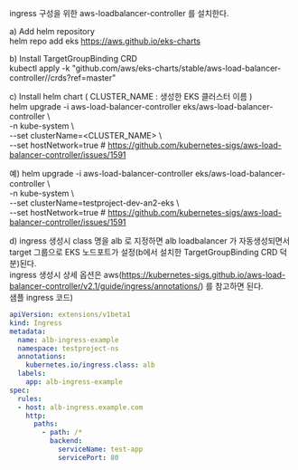 
ingress 구성을 위한 aws-loadbalancer-controller 를 설치한다.
   
a) Add helm repository  
helm repo add eks https://aws.github.io/eks-charts  
   
b) Install TargetGroupBinding CRD  
kubectl apply -k "github.com/aws/eks-charts/stable/aws-load-balancer-controller//crds?ref=master"  
   
c) Install helm chart ( CLUSTER_NAME : 생성한 EKS 클러스터 이름 )  
helm upgrade -i aws-load-balancer-controller eks/aws-load-balancer-controller \  
-n kube-system \  
--set clusterName=<CLUSTER_NAME> \  
--set hostNetwork=true # https://github.com/kubernetes-sigs/aws-load-balancer-controller/issues/1591  
  
예)
helm upgrade -i aws-load-balancer-controller eks/aws-load-balancer-controller \  
-n kube-system \  
--set clusterName=testproject-dev-an2-eks \  
--set hostNetwork=true # https://github.com/kubernetes-sigs/aws-load-balancer-controller/issues/1591  
  
  
d) ingress 생성시 class 명을 alb 로 지정하면 alb loadbalancer 가 자동생성되면서 target 그룹으로 EKS 노드포트가 설정(b에서 설치한 TargetGroupBinding CRD 덕분)된다.  
ingress 생성시 상세 옵션은 aws(https://kubernetes-sigs.github.io/aws-load-balancer-controller/v2.1/guide/ingress/annotations/) 를 참고하면 된다.  
샘플 ingress 코드)  
```yaml:ingress.yaml
apiVersion: extensions/v1beta1
kind: Ingress
metadata:
  name: alb-ingress-example
  namespace: testproject-ns
  annotations:
    kubernetes.io/ingress.class: alb
  labels:
    app: alb-ingress-example
spec:
  rules:
  - host: alb-ingress.example.com
    http:
      paths:
        - path: /*
          backend:
            serviceName: test-app
            servicePort: 80

```
